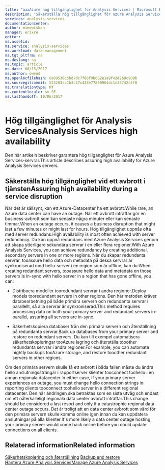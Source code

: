 ```yaml
---
title: "aaaAzure hög tillgänglighet för Analysis Services | Microsoft Docs"
description: "Säkerställa hög tillgänglighet för Azure Analysis Services."
services: analysis-services
documentationcenter: 
author: minewiskan
manager: erikre
editor: 
ms.assetid: 
ms.service: analysis-services
ms.workload: data-management
ms.tgt_pltfrm: na
ms.devlang: na
ms.topic: article
ms.date: 08/15/2017
ms.author: owend
ms.openlocfilehash: 6e09536c5bd7dc7f88f9b662e1a9f42d2b8c969b
ms.sourcegitcommit: 523283cc1b3c37c428e77850964dc1c33742c5f0
ms.translationtype: MT
ms.contentlocale: sv-SE
ms.lasthandoff: 10/06/2017
---
```

# <a name="analysis-services-high-availability"></a><span data-ttu-id="77ce5-103">Hög tillgänglighet för Analysis Services</span><span class="sxs-lookup"><span data-stu-id="77ce5-103">Analysis Services high availability</span></span>
<span data-ttu-id="77ce5-104">Den här artikeln beskriver garantera hög tillgänglighet för Azure Analysis Services-servrar.</span><span class="sxs-lookup"><span data-stu-id="77ce5-104">This article describes assuring high availability for Azure Analysis Services servers.</span></span> 


## <a name="assuring-high-availability-during-a-service-disruption"></a><span data-ttu-id="77ce5-105">Säkerställa hög tillgänglighet vid ett avbrott i tjänsten</span><span class="sxs-lookup"><span data-stu-id="77ce5-105">Assuring high availability during a service disruption</span></span>
<span data-ttu-id="77ce5-106">När det är sällsynt, kan ett Azure-Datacenter ha ett avbrott.</span><span class="sxs-lookup"><span data-stu-id="77ce5-106">While rare, an Azure data center can have an outage.</span></span> <span data-ttu-id="77ce5-107">När ett avbrott inträffar gör en business-avbrott som kan senaste några minuter eller kan senaste timmar.</span><span class="sxs-lookup"><span data-stu-id="77ce5-107">When an outage occurs, it causes a business disruption that might last a few minutes or might last for hours.</span></span> <span data-ttu-id="77ce5-108">Hög tillgänglighet uppnås ofta med server redundans.</span><span class="sxs-lookup"><span data-stu-id="77ce5-108">High availability is most often achieved with server redundancy.</span></span> <span data-ttu-id="77ce5-109">Du kan uppnå redundans med Azure Analysis Services genom att skapa ytterligare sekundära servrar i en eller flera regioner.</span><span class="sxs-lookup"><span data-stu-id="77ce5-109">With Azure Analysis Services, you can achieve redundancy by creating additional, secondary servers in one or more regions.</span></span> <span data-ttu-id="77ce5-110">När du skapar redundanta servrar, tooassure hello data och metadata på dessa servrar är synkroniserad med hello-server i en region som är offline, kan du:</span><span class="sxs-lookup"><span data-stu-id="77ce5-110">When creating redundant servers, tooassure hello data and metadata on those servers is in-sync with hello server in a region that has gone offline, you can:</span></span>

* <span data-ttu-id="77ce5-111">Distribuera modeller tooredundant servrar i andra regioner.</span><span class="sxs-lookup"><span data-stu-id="77ce5-111">Deploy models tooredundant servers in other regions.</span></span> <span data-ttu-id="77ce5-112">Den här metoden kräver databearbetning på både primära servern och redundanta servrar i parallellt, så alla servrar är synkroniserad.</span><span class="sxs-lookup"><span data-stu-id="77ce5-112">This method requires processing data on both your primary server and redundant servers in-parallel, assuring all servers are in-sync.</span></span>

* <span data-ttu-id="77ce5-113">Säkerhetskopiera databaser från den primära servern och återställning på redundanta servrar.</span><span class="sxs-lookup"><span data-stu-id="77ce5-113">Back up databases from your primary server and restore on redundant servers.</span></span> <span data-ttu-id="77ce5-114">Du kan till exempel automatisera säkerhetskopieringar tooAzure lagring och återställa tooother redundanta servrar i andra regioner.</span><span class="sxs-lookup"><span data-stu-id="77ce5-114">For example, you can automate nightly backups tooAzure storage, and restore tooother redundant servers in other regions.</span></span> 

<span data-ttu-id="77ce5-115">Om den primära servern skulle få ett avbrott i båda fallen måste du ändra hello anslutningssträngar i rapportserver klienter tooconnect toohello i en annan regionala datacenter.</span><span class="sxs-lookup"><span data-stu-id="77ce5-115">In either case, if your primary server experiences an outage, you must change hello connection strings in reporting clients tooconnect toohello server in a different regional datacenter.</span></span> <span data-ttu-id="77ce5-116">Den här ändringen ska betraktas som en sista utväg och endast om ett oåterkalleligt regionala data center avbrott inträffar.</span><span class="sxs-lookup"><span data-stu-id="77ce5-116">This change should be considered a last resort and only if a catastrophic regional data center outage occurs.</span></span> <span data-ttu-id="77ce5-117">Det är troligt att en data center avbrott som värd för den primära servern skulle komma online igen innan du kan uppdatera anslutningar på alla klienter.</span><span class="sxs-lookup"><span data-stu-id="77ce5-117">It's more likely a data center outage hosting your primary server would come back online before you could update connections on all clients.</span></span> 



## <a name="related-information"></a><span data-ttu-id="77ce5-118">Relaterad information</span><span class="sxs-lookup"><span data-stu-id="77ce5-118">Related information</span></span>
<span data-ttu-id="77ce5-119">[Säkerhetskopiering och återställning](analysis-services-backup.md) </span><span class="sxs-lookup"><span data-stu-id="77ce5-119">[Backup and restore](analysis-services-backup.md) </span></span>  
[<span data-ttu-id="77ce5-120">Hantera Azure Analysis Services</span><span class="sxs-lookup"><span data-stu-id="77ce5-120">Manage Azure Analysis Services</span></span>](analysis-services-manage.md) 

